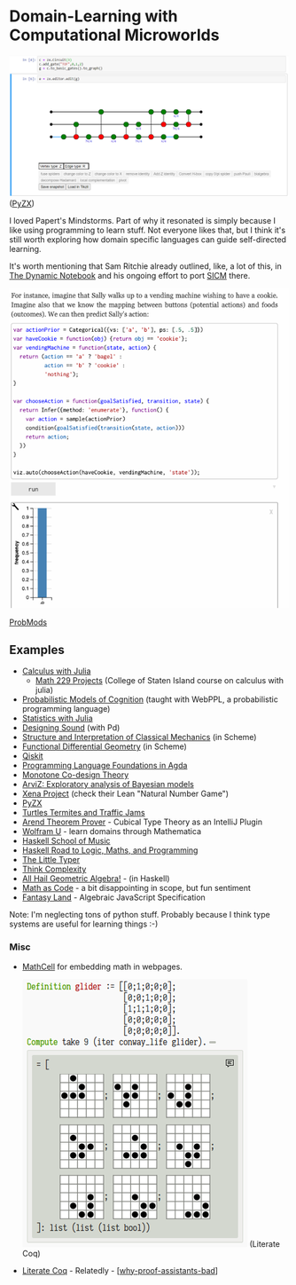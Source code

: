 # Domain-Learning with Computational Microworlds

![](attachments/2021-01-29-01-33-20.png)
([PyZX](https://pyzx.readthedocs.io/en/latest/graph.html#the-zx-diagram-editor))

I loved Papert's Mindstorms. Part of why it resonated is simply because I like using programming to learn stuff. Not everyone likes that, but I think it's still worth exploring how domain specific languages can guide self-directed learning.

It's worth mentioning that Sam Ritchie already outlined, like, a lot of this, in [The Dynamic Notebook](https://roadtoreality.substack.com/p/the-dynamic-notebook) and his ongoing effort to port [SICM](https://mitpress.mit.edu/books/structure-and-interpretation-classical-mechanics) there.

![](attachments/2021-03-01-22-04-07.png)

[ProbMods](https://probmods.org/chapters/social-cognition.html)

## Examples

- [Calculus with Julia](https://juliahub.com/docs/CalculusWithJulia/AZHbv/0.0.5/)
  - [Math 229 Projects](http://mth229.github.io/) (College of Staten Island course on calculus with julia)
- [Probabilistic Models of Cognition]() (taught with WebPPL, a probabilistic programming language)
- [Statistics with Julia](https://statisticswithjulia.org/)
- [Designing Sound](https://mitpress.mit.edu/books/designing-sound) (with Pd)
- [Structure and Interpretation of Classical Mechanics](https://mitpress.mit.edu/books/structure-and-interpretation-classical-mechanics) (in Scheme)
- [Functional Differential Geometry](https://mitpress.mit.edu/books/functional-differential-geometry) (in Scheme)
- [Qiskit](https://github.com/Qiskit/qiskit/)
- [Programming Language Foundations in Agda](https://plfa.github.io/)
- [Monotone Co-design Theory](https://co-design.science/animations/)
- [ArviZ: Exploratory analysis of Bayesian models](https://arviz-devs.github.io/arviz/)
- [Xena Project](https://wwwf.imperial.ac.uk/~buzzard/xena/) (check their Lean "Natural Number Game")
- [PyZX](https://pyzx.readthedocs.io/en/latest/)
- [Turtles Termites and Traffic Jams](https://mitpress.mit.edu/books/turtles-termites-and-traffic-jams)
- [Arend Theorem Prover](https://arend-lang.github.io/) - Cubical Type Theory as an IntelliJ Plugin
- [Wolfram U](https://www.wolfram.com/wolfram-u/) - learn domains through Mathematica
- [Haskell School of Music](https://www.cambridge.org/core/books/haskell-school-of-music/6B377BCD40386E9D27EB93FC2F3B13FB#fndtn-information)
- [Haskell Road to Logic, Maths, and Programming](https://staff.fnwi.uva.nl/d.j.n.vaneijck2/HR/)
- [The Little Typer](https://mitpress.mit.edu/books/little-typer)
- [Think Complexity](https://greenteapress.com/complexity/)
- [All Hail Geometric Algebra!](https://crypto.stanford.edu/~blynn/haskell/ga.html) - (in Haskell)
- [Math as Code](https://github.com/Jam3/math-as-code) - a bit disappointing in scope, but fun sentiment
- [Fantasy Land](https://github.com/fantasyland/fantasy-land) - Algebraic JavaScript Specification

Note: I'm neglecting tons of python stuff. Probably because I think type systems are useful for learning things :-)

### Misc

- [MathCell](https://mathcell.org/) for embedding math in webpages.

  ![](attachments/2021-01-29-01-38-57.png)
  (Literate Coq)

- [Literate Coq](https://plv.csail.mit.edu/blog/alectryon.html) - Relatedly - [[why-proof-assistants-bad]]

[//begin]: # "Autogenerated link references for markdown compatibility"
[why-proof-assistants-bad]: why-proof-assistants-bad.md "Why are proof assistants so unfriendly?"
[//end]: # "Autogenerated link references"
